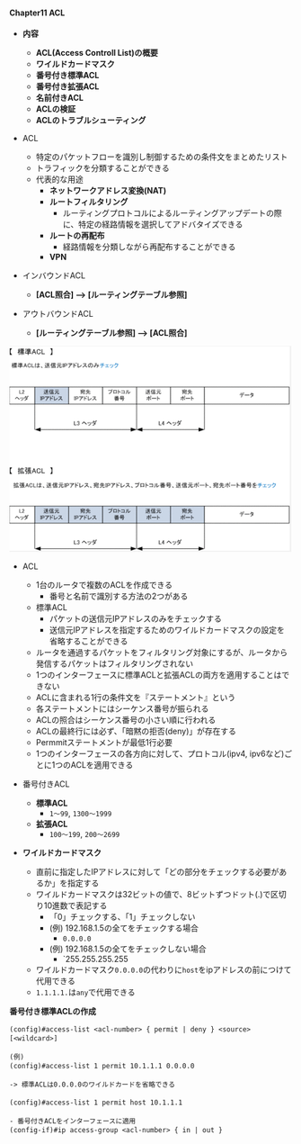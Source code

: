 #### Chapter11 ACL
- **内容**
  - **ACL(Access Controll List)の概要**
  - **ワイルドカードマスク**
  - **番号付き標準ACL**
  - **番号付き拡張ACL**
  - **名前付きACL**
  - **ACLの検証**
  - **ACLのトラブルシューティング**



- ACL
  - 特定のパケットフローを識別し制御するための条件文をまとめたリスト
  - トラフィックを分類することができる
  - 代表的な用途
    - **ネットワークアドレス変換(NAT)**
    - **ルートフィルタリング**
      - ルーティングプロトコルによるルーティングアップデートの際に、特定の経路情報を選択してアドバタイズできる
    - **ルートの再配布**
      - 経路情報を分類しながら再配布することができる
    - **VPN** 
    

- インバウンドACL
  - **[ACL照合] --> [ルーティングテーブル参照]**
- アウトバウンドACL  
  - **[ルーティングテーブル参照] --> [ACL照合]**

![Alt Text](https://github.com/yhidetoshi/Pictures/raw/master/Network_Study/acl-fig1.png)

- ACL
  - 1台のルータで複数のACLを作成できる
    - 番号と名前で識別する方法の2つがある
  - 標準ACL
    - パケットの送信元IPアドレスのみをチェックする
    - 送信元IPアドレスを指定するためのワイルドカードマスクの設定を省略することができる
  - ルータを通過するパケットをフィルタリング対象にするが、ルータから発信するパケットはフィルタリングされない 
  - 1つのインターフェースに標準ACLと拡張ACLの両方を適用することはできない
  - ACLに含まれる1行の条件文を『ステートメント』という
  - 各ステートメントにはシーケンス番号が振られる
  - ACLの照合はシーケンス番号の小さい順に行われる
  - ACLの最終行には必ず、「暗黙の拒否(deny)」が存在する
  - Permmitステートメントが最低1行必要
  - 1つのインターフェースの各方向に対して、プロトコル(ipv4, ipv6など)ごとに1つのACLを適用できる

- 番号付きACL
  - **標準ACL**
    - `1〜99`, `1300〜1999`
  - **拡張ACL**
    - `100〜199`, `200〜2699` 


- **ワイルドカードマスク**
  - 直前に指定したIPアドレスに対して「どの部分をチェックする必要があるか」を指定する
  - ワイルドカードマスクは32ビットの値で、8ビットずつドット(.)で区切り10進数で表記する
    - 「0」チェックする、「1」チェックしない
    - (例) 192.168.1.5の全てをチェックする場合
      - `0.0.0.0`  
    - (例) 192.168.1.5の全てをチェックしない場合
      - `255.255.255.255
  - ワイルドカードマスク`0.0.0.0`の代わりに`host`をipアドレスの前につけて代用できる
  - `1.1.1.1.`は`any`で代用できる

**番号付き標準ACLの作成**
```
(config)#access-list <acl-number> { permit | deny } <source> [<wildcard>]

(例)
(config)#access-list 1 permit 10.1.1.1 0.0.0.0

-> 標準ACLは0.0.0.0のワイルドカードを省略できる

(config)#access-list 1 permit host 10.1.1.1

- 番号付きACLをインターフェースに適用
(config-if)#ip access-group <acl-number> { in | out }
```
